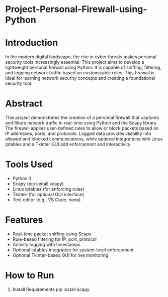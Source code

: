 # Project-Personal-Firewall-using-Python
# Introduction
In the modern digital landscape, the rise in cyber threats makes personal security tools increasingly essential. This project aims to develop a lightweight personal firewall using Python. It is capable of sniffing, filtering, and logging network traffic based on customizable rules. This firewall is ideal for learning network security concepts and creating a foundational security tool.
# Abstract
This project demonstrates the creation of a personal firewall that captures and filters network traffic in real-time using Python and the Scapy library. The firewall applies user-defined rules to allow or block packets based on IP addresses, ports, and protocols. Logged data provides visibility into allowed and blocked communications, while optional integrations with Linux iptables and a Tkinter GUI add enforcement and interactivity.
# Tools Used
- Python 3
- Scapy (pip install scapy)
- Linux iptables (for enforcing rules)
- Tkinter (for optional GUI interface)
- Text editor (e.g., VS Code, nano)
# Features
- Real-time packet sniffing using Scapy
- Rule-based filtering for IP, port, protocol
- Activity logging with timestamps
- Optional iptables integration for system-level enforcement
- Optional Tkinter-based GUI for live monitoring

# How to Run
1. Install Requirements
   pip install scapy
